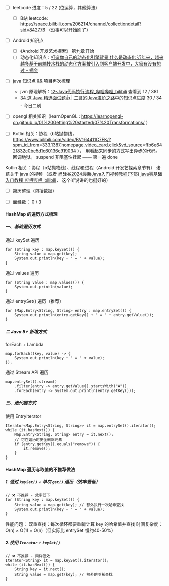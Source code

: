 - [ ] leetcode 进度：5 / 22 (位运算，其他算法)
	- [ ] B站 leetcode:  https://space.bilibili.com/206214/channel/collectiondetail?sid=842776 （没事可以开始刷了）
- [ ]  Android 知识点
	- [ ]  《Android 开发艺术探索》 第九章开始
	- [ ] 动态化知识点：[打造你自己的动态化引擎背景 什么是动态化 近年来，越来越多基于前端技术栈的动态化方案被引入到客户端开发中，大家有没有想过 - 掘金](https://juejin.cn/post/7046299455397560350)
- [ ] java 知识点 && 项目再次梳理
	- jvm 原理解析：[12-Java代码执行流程_哔哩哔哩_bilibili](https://www.bilibili.com/video/BV1PJ411n7xZ?vd_source=ffb6e642f832c0be5d1c60136c919034&spm_id_from=333.788.player.switch&p=12)  查看到 12 / 381
	- [34 道 Java 精选面试题👍 | 二哥的Java进阶之路](https://javabetter.cn/interview/java-34.html#_7-arraylist-%E5%92%8C-linkedlist-%E7%9A%84%E5%8C%BA%E5%88%AB)中的知识点进度 30 / 34 - 今日二刷
- [ ]  opengl 相关知识（learnOpenGL : https://learnopengl-cn.github.io/01%20Getting%20started/07%20Transformations/ ）
- [ ] Kotlin 相关：协程（b站抛物线，https://www.bilibili.com/video/BV164411C7FK/?spm_id_from=333.1387.homepage.video_card.click&vd_source=ffb6e642f832c0be5d1c60136c919034 ）， 用看起来同步的方式写出异步的代码。 回调地狱。 suspend 非阻塞性挂起 —— 第一遍 done


Kotlin 相关：协程（b站抛物线）、线程和进程（Android 开发艺探索章节有）
诸葛关于 java 的视频 （或者 [尚硅谷2024最新Java入门视频教程(下部) java零基础入门教程_哔哩哔哩_bilibili](https://www.bilibili.com/video/BV1JZ421a7PX/?spm_id_from=333.1387.search.video_card.click&vd_source=ffb6e642f832c0be5d1c60136c919034)， 这个听说讲的也挺好的）

- [ ] 简历整理（包括数据）
- [ ] 面经数： 0 / 3



#### HashMap 的遍历方式梳理
##### 一、基础遍历方式
通过 keySet 遍历
```
for (String key : map.keySet()) {
    String value = map.get(key);
    System.out.println(key + " = " + value);
}
```
通过 values 遍历
```
for (String value : map.values()) {
    System.out.println(value);
}
```
通过 entrySet() 遍历（推荐）
```
for (Map.Entry<String, String> entry : map.entrySet()) {
    System.out.println(entry.getKey() + " = " + entry.getValue());
}
```
##### 二 Java 8+ 新增方式
forEach + Lambda
```
map.forEach((key, value) -> {
    System.out.println(key + " = " + value);
});
```
通过 Stream API 遍历
```
map.entrySet().stream()
    .filter(entry -> entry.getValue().startsWith("A"))
    .forEach(entry -> System.out.println(entry.getKey()));
```
##### 三、迭代器方式
使用 EntryIterator
```
Iterator<Map.Entry<String, String>> it = map.entrySet().iterator();
while (it.hasNext()) {
    Map.Entry<String, String> entry = it.next();
    // 可在遍历时安全删除元素
    if (entry.getKey().equals("remove")) {
        it.remove();
    }
}
```

#### HashMap 遍历与取值的不推荐做法
##### 1. 通过 `keySet()` + 单次 `get()` 遍历（效率最低）
```
// ❌ 不推荐 - 效率低下
for (String key : map.keySet()) {
    String value = map.get(key); // 额外执行一次哈希查找
    System.out.println(key + " = " + value);
}
```
性能问题：
双重查找：每次循环都要重新计算 key 的哈希值并查找
时间复杂度：O(n) × O(1) = O(n)（但实际比 entrySet 慢约40-50%）
##### 2.使用 `Iterator` + `keySet()`
```
// ❌ 不推荐 - 同样低效
Iterator<String> it = map.keySet().iterator();
while (it.hasNext()) {
    String key = it.next();
    String value = map.get(key); // 额外的哈希查找
}
```